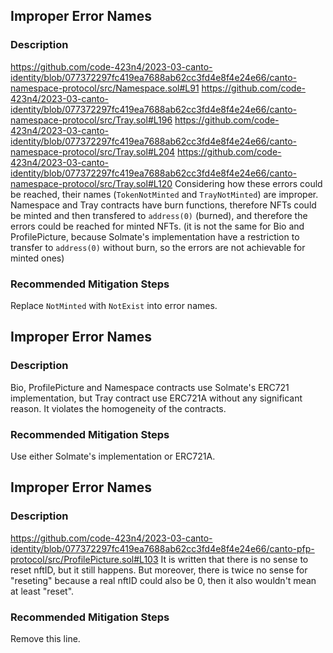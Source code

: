 ## Improper Error Names
### Description
https://github.com/code-423n4/2023-03-canto-identity/blob/077372297fc419ea7688ab62cc3fd4e8f4e24e66/canto-namespace-protocol/src/Namespace.sol#L91
https://github.com/code-423n4/2023-03-canto-identity/blob/077372297fc419ea7688ab62cc3fd4e8f4e24e66/canto-namespace-protocol/src/Tray.sol#L196
https://github.com/code-423n4/2023-03-canto-identity/blob/077372297fc419ea7688ab62cc3fd4e8f4e24e66/canto-namespace-protocol/src/Tray.sol#L204
https://github.com/code-423n4/2023-03-canto-identity/blob/077372297fc419ea7688ab62cc3fd4e8f4e24e66/canto-namespace-protocol/src/Tray.sol#L120
Considering how these errors could be reached, their names (`TokenNotMinted` and `TrayNotMinted`) are improper.
Namespace and Tray contracts have burn functions, therefore NFTs could be minted and then transfered to `address(0)` (burned), and therefore the errors could be reached for minted NFTs.
(it is not the same for Bio and ProfilePicture, because Solmate's implementation have a restriction to transfer to `address(0)` without burn, so the errors are not achievable for minted ones)

### Recommended Mitigation Steps
Replace `NotMinted` with `NotExist` into error names.

## Improper Error Names
### Description
Bio, ProfilePicture and Namespace contracts use Solmate's ERC721 implementation, but Tray contract use ERC721A without any significant reason. It violates the homogeneity of the contracts.

### Recommended Mitigation Steps
Use either Solmate's implementation or ERC721A.

## Improper Error Names
### Description
https://github.com/code-423n4/2023-03-canto-identity/blob/077372297fc419ea7688ab62cc3fd4e8f4e24e66/canto-pfp-protocol/src/ProfilePicture.sol#L103
It is written that there is no sense to reset nftID, but it still happens.
But moreover, there is twice no sense for "reseting" because a real nftID could also be 0, then it also wouldn't mean at least "reset".

### Recommended Mitigation Steps
Remove this line.

